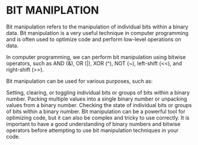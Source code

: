 # BIT MANIPLATION

Bit manipulation refers to the manipulation of individual bits within a binary data. Bit manipulation is a very useful technique in computer programming and is often used to optimize code and perform low-level operations on data.

In computer programming, we can perform bit manipulation using bitwise operators, such as AND (&), OR (|), XOR (^), NOT (~), left-shift (<<), and right-shift (>>).

Bit manipulation can be used for various purposes, such as:

Setting, clearing, or toggling individual bits or groups of bits within a binary number.
Packing multiple values into a single binary number or unpacking values from a binary number.
Checking the state of individual bits or groups of bits within a binary number.
Bit manipulation can be a powerful tool for optimizing code, but it can also be complex and tricky to use correctly. It is important to have a good understanding of binary numbers and bitwise operators before attempting to use bit manipulation techniques in your code.

